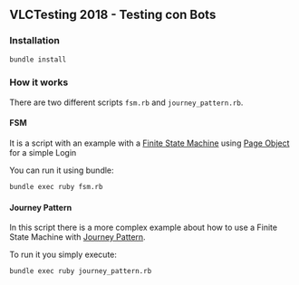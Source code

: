 ## VLCTesting 2018 - Testing con Bots

### Installation
```bash
bundle install
```

### How it works
There are two different scripts `fsm.rb` and `journey_pattern.rb`. 

#### FSM
It is a script with an example with a [Finite State Machine](https://en.wikipedia.org/wiki/Finite-state_machine) using [Page Object](https://martinfowler.com/bliki/PageObject.html) for a simple Login

You can run it using bundle:
```bash
bundle exec ruby fsm.rb
```

#### Journey Pattern
In this script there is a more complex example about how to use a Finite State Machine with [Journey Pattern](https://fasterchaos.svbtle.com/journey-pattern).

To run it you simply execute:
```bash
bundle exec ruby journey_pattern.rb
```
